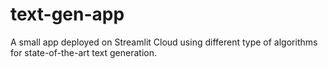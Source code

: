 # text-gen-app
A small app deployed on Streamlit Cloud using different type of algorithms for state-of-the-art text generation.
